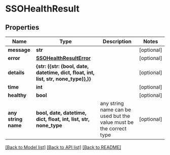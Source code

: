 # SSOHealthResult


## Properties
Name | Type | Description | Notes
------------ | ------------- | ------------- | -------------
**message** | **str** |  | [optional] 
**error** | [**SSOHealthResultError**](SSOHealthResultError.md) |  | [optional] 
**details** | **{str: ({str: (bool, date, datetime, dict, float, int, list, str, none_type)},)}** |  | [optional] 
**time** | **int** |  | [optional] 
**healthy** | **bool** |  | [optional] 
**any string name** | **bool, date, datetime, dict, float, int, list, str, none_type** | any string name can be used but the value must be the correct type | [optional]

[[Back to Model list]](../README.md#documentation-for-models) [[Back to API list]](../README.md#documentation-for-api-endpoints) [[Back to README]](../README.md)


